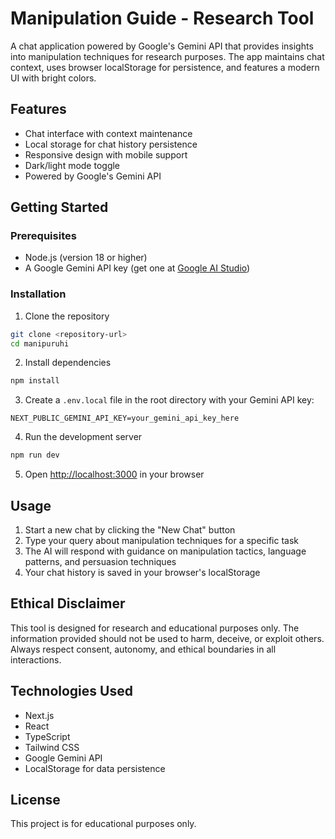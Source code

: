 # Manipulation Guide - Research Tool

A chat application powered by Google's Gemini API that provides insights into manipulation techniques for research purposes. The app maintains chat context, uses browser localStorage for persistence, and features a modern UI with bright colors.

## Features

- Chat interface with context maintenance
- Local storage for chat history persistence
- Responsive design with mobile support
- Dark/light mode toggle
- Powered by Google's Gemini API

## Getting Started

### Prerequisites

- Node.js (version 18 or higher)
- A Google Gemini API key (get one at [Google AI Studio](https://makersuite.google.com/app/apikey))

### Installation

1. Clone the repository
```bash
git clone <repository-url>
cd manipuruhi
```

2. Install dependencies
```bash
npm install
```

3. Create a `.env.local` file in the root directory with your Gemini API key:
```
NEXT_PUBLIC_GEMINI_API_KEY=your_gemini_api_key_here
```

4. Run the development server
```bash
npm run dev
```

5. Open [http://localhost:3000](http://localhost:3000) in your browser

## Usage

1. Start a new chat by clicking the "New Chat" button
2. Type your query about manipulation techniques for a specific task
3. The AI will respond with guidance on manipulation tactics, language patterns, and persuasion techniques
4. Your chat history is saved in your browser's localStorage

## Ethical Disclaimer

This tool is designed for research and educational purposes only. The information provided should not be used to harm, deceive, or exploit others. Always respect consent, autonomy, and ethical boundaries in all interactions.

## Technologies Used

- Next.js
- React
- TypeScript
- Tailwind CSS
- Google Gemini API
- LocalStorage for data persistence

## License

This project is for educational purposes only.
